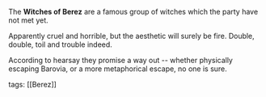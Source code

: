 The **Witches of Berez** are a famous group of witches which the party have not met yet.

Apparently cruel and horrible, but the aesthetic will surely be fire. Double, double, toil and trouble indeed. 

According to hearsay they promise a way out -- whether physically escaping Barovia, or a more metaphorical escape, no one is sure.

tags: [[Berez]]